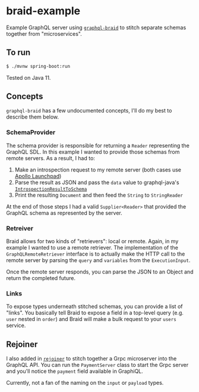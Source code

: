 # braid-example

Example GraphQL server using [`graphql-braid`](https://bitbucket.org/atlassian/graphql-braid) to stitch separate schemas together from "microservices".

## To run

```bash
$ ./mvnw spring-boot:run
```

Tested on Java 11.

## Concepts

`graphql-braid` has a few undocumented concepts, I'll do my best to describe them below.

### SchemaProvider

The schema provider is responsible for returning a `Reader` representing the GraphQL SDL. In this example I wanted to provide those schemas from remote servers. As a result, I had to:

1. Make an introspection request to my remote server (both cases use [Apollo Launchpad](https://launchpad.graphql.com))
1. Parse the result as JSON and pass the `data` value to graphql-java's [`IntrospectionResultToSchema`](https://github.com/graphql-java/graphql-java/blob/9a2d4e97d582d35784f8687bb72402f92b785cd4/src/main/java/graphql/introspection/IntrospectionResultToSchema.java)
1. Print the resulting `Document` and then feed the `String` to `StringReader`

At the end of those steps I had a valid `Supplier<Reader>` that provided the GraphQL schema as represented by the server.

### Retreiver

Braid allows for two kinds of "retrievers": local or remote. Again, in my example I wanted to use a remote retriever. The implementation of the `GraphQLRemoteRetriever` interface is to actually make the HTTP call to the remote server by parsing the `query` and `variables` from the `ExecutionInput`.

Once the remote server responds, you can parse the JSON to an Object and return the completed future.

### Links

To expose types underneath stitched schemas, you can provide a list of "links". You basically tell Braid to expose a field in a top-level query (e.g. `user` nested in `order`) and Braid will make a bulk request to your `users` service.

## Rejoiner

I also added in [`rejoiner`](https://github.com/google/rejoiner) to stitch together a Grpc microserver into the GraphQL API. You can run the `PaymentServer` class to start the Grpc server and you'll notice the `payment` field available in GraphiQL.

Currently, not a fan of the naming on the `input` or `payload` types.
